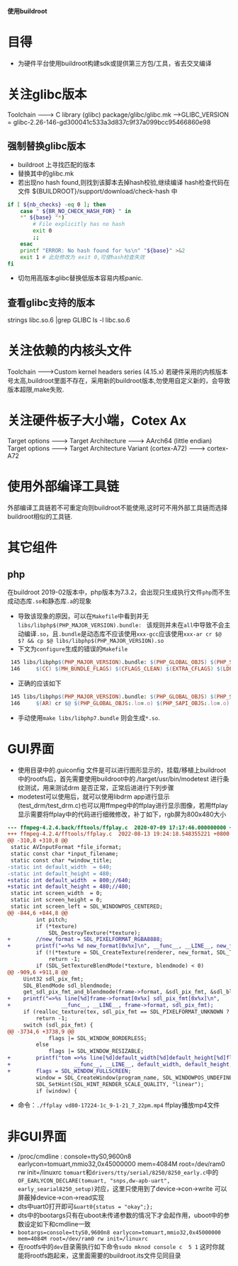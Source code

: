 **使用buildroot**

# 目得
* 为硬件平台使用buildroot构建sdk或提供第三方包/工具，省去交叉编译

# 关注glibc版本
Toolchain  ---> C library (glibc)
package/glibc/glibc.mk -->GLIBC_VERSION = glibc-2.26-146-gd300041c533a3d837c9f37a099bcc95466860e98

## 强制替换glibc版本
* buildroot 上寻找匹配的版本
* 替换其中的glibc.mk
* 若出现no hash found,则找到该脚本去掉hash校验,继续编译
  hash检查代码在文件 ${BUILDROOT}/support/download/check-hash 中
```sh
if [ ${nb_checks} -eq 0 ]; then
    case " ${BR_NO_CHECK_HASH_FOR} " in
    *" ${base} "*)
        # File explicitly has no hash
        exit 0
        ;;
    esac
    printf "ERROR: No hash found for %s\n" "${base}" >&2
    exit 1 # 此处修改为 exit 0,可使hash检查失效
fi
```
* 切勿用高版本glibc替换低版本容易内核panic.

## 查看glibc支持的版本
strings libc.so.6 |grep GLIBC
ls -l libc.so.6

# 关注依赖的内核头文件
Toolchain  --->Custom kernel headers series (4.15.x) 
若硬件采用的内核版本号太高,buildroot里面不存在，采用新的buildroot版本,勿使用自定义新的，会导致版本超限,make失败.

# 关注硬件板子大小端，Cotex Ax
Target options  ---> Target Architecture ---> AArch64 (little endian)
Target options  ---> Target Architecture Variant (cortex-A72) ---> cortex-A72

# 使用外部编译工具链
外部编译工具链若不可重定向则buildroot不能使用,这时可不用外部工具链而选择buildroot相似的工具链.

# 其它组件
## php 
在buildroot 2019-02版本中，php版本为7.3.2，会出现只生成执行文件`php`而不生成动态库`.so`和静态库`.a`的现象
* 导致该现象的原因，可以在`Makefile`中看到并无`libs/libphp$(PHP_MAJOR_VERSION).bundle: ` 该规则并未在`all`中导致不会主动编译`.so`，且`.bundle`是动态库不应该使用`xxx-gcc`应该使用`xxx-ar cr $@ $? && cp $@ libs/libphp$(PHP_MAJOR_VERSION).so`
* 下文为`configure`生成的错误的`Makefile`
```makefile
 145 libs/libphp$(PHP_MAJOR_VERSION).bundle: $(PHP_GLOBAL_OBJS) $(PHP_SAPI_OBJS)
 146     $(CC) $(MH_BUNDLE_FLAGS) $(CFLAGS_CLEAN) $(EXTRA_CFLAGS) $(LDFLAGS) $(EXTRA_LDFLAGS) $(PHP_GLOBAL_OBJS:.lo=.o) $(PHP_SAPI_OBJS:.lo=.o) $(PHP_FRAMEWORKS) $(EXTRA_LIBS) $(ZEND_EXTRA_LIBS) -o $@ && cp $@ libs/libphp$(PHP_MAJOR_VERSION).so 
```
* 正确的应该如下
```makefile
 145 libs/libphp$(PHP_MAJOR_VERSION).bundle: $(PHP_GLOBAL_OBJS) $(PHP_SAPI_OBJS)
 146     $(AR) cr $@ $(PHP_GLOBAL_OBJS:.lo=.o) $(PHP_SAPI_OBJS:.lo=.o) $(PHP_FRAMEWORKS) && cp $@ libs/libphp$(PHP_MAJOR_VERSION).so 
```
* 手动使用`make libs/libphp7.bundle` 则会生成`*.so`.

# GUI界面
* 使用目录中的.guiconfig 文件是可以进行图形显示的，挂载/移植上buildroot中的rootfs后，首先需要使用buildroot中的./target/usr/bin/modetest 进行条纹测试，用来测试drm 是否正常，正常后进进行下列步骤
* modetest可以使用后，就可以使用libdrm app进行显示(test_drm/test_drm.c)也可以用ffmpeg中的ffplay进行显示图像，若用ffplay显示需要将ffplay中的代码进行细微修改，补丁如下，rgb屏为800x480大小
```ffplay.diff
--- ffmpeg-4.2.4.back/fftools/ffplay.c  2020-07-09 17:17:46.000000000 +0800
+++ ffmpeg-4.2.4/fftools/ffplay.c  2022-08-13 19:24:18.548355221 +0800
@@ -310,8 +310,8 @@
 static AVInputFormat *file_iformat;
 static const char *input_filename;
 static const char *window_title;
-static int default_width  = 640;
-static int default_height = 480;
+static int default_width  = 800;//640;
+static int default_height = 480;//480;
 static int screen_width  = 0;
 static int screen_height = 0;
 static int screen_left = SDL_WINDOWPOS_CENTERED;
@@ -844,6 +844,8 @@
         int pitch;
         if (*texture)
             SDL_DestroyTexture(*texture);
+        //new_format = SDL_PIXELFORMAT_RGBA8888;
+        printf("=>%s %d new_format[0x%x]\n", __func__, __LINE__, new_format);
         if (!(*texture = SDL_CreateTexture(renderer, new_format, SDL_TEXTUREACCESS_STREAMING, new_width, new_height)))
             return -1;
         if (SDL_SetTextureBlendMode(*texture, blendmode) < 0)
@@ -909,6 +911,8 @@
     Uint32 sdl_pix_fmt;
     SDL_BlendMode sdl_blendmode;
     get_sdl_pix_fmt_and_blendmode(frame->format, &sdl_pix_fmt, &sdl_blendmode);
+    printf("=>%s line[%d]frame->format[0x%x] sdl_pix_fmt[0x%x]\n",
+                __func__, __LINE__, frame->format, sdl_pix_fmt);
     if (realloc_texture(tex, sdl_pix_fmt == SDL_PIXELFORMAT_UNKNOWN ? SDL_PIXELFORMAT_ARGB8888 : sdl_pix_fmt, frame->width, frame->height, sdl_blendmode, 0) < 0)
         return -1;
     switch (sdl_pix_fmt) {
@@ -3734,6 +3738,9 @@
             flags |= SDL_WINDOW_BORDERLESS;
         else
             flags |= SDL_WINDOW_RESIZABLE;
+        printf("tom =>%s line[%d]default_width[%d]default_height[%d]flags[%d] \n",
+                    __func__, __LINE__, default_width, default_height, flags);
+        flags = SDL_WINDOW_FULLSCREEN;
         window = SDL_CreateWindow(program_name, SDL_WINDOWPOS_UNDEFINED, SDL_WINDOWPOS_UNDEFINED, default_width, default_height, flags);
         SDL_SetHint(SDL_HINT_RENDER_SCALE_QUALITY, "linear");
         if (window) {
```
* 命令：`./ffplay vd80-17224-1c_9-1-21_7_22pm.mp4` ffplay播放mp4文件

# 非GUI界面
* /proc/cmdline : console=ttyS0,9600n8 earlycon=tomuart,mmio32,0x45000000 mem=4084M root=/dev/ram0 rw init=/linuxrc
`tomuart`和`drivers/tty/serial/8250/8250_early.c`中的`OF_EARLYCON_DECLARE(tomuart, "snps,dw-apb-uart", early_searial8250_setup)`对应，这里只使用到了device->con->write 可以屏蔽掉device->con->read实现
* dts中uart0打开即可`&uart0{status = "okay";};` 
* dts中的bootargs只有在uboot未传递参数的情况下才会起作用，uboot中的参数设定如下和cmdline一致
* `bootargs=console=ttyS0,9600n8 earlycon=tomuart,mmio32,0x45000000 mem=4084M root=/dev/ram0 rw init=/linuxrc`
* 在rootfs中的`dev`目录需执行如下命令`sudo mknod console c  5 1`
   这时你就能将rootfs跑起来，这里面需要的buildroot.its文件见同目录





